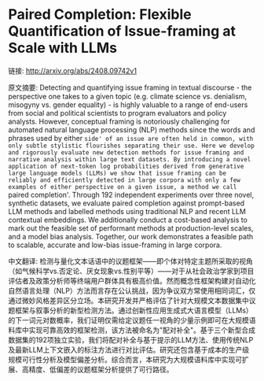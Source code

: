# Paired Completion: Flexible Quantification of Issue-framing at Scale with LLMs

链接: http://arxiv.org/abs/2408.09742v1

原文摘要:
Detecting and quantifying issue framing in textual discourse - the
perspective one takes to a given topic (e.g. climate science vs. denialism,
misogyny vs. gender equality) - is highly valuable to a range of end-users from
social and political scientists to program evaluators and policy analysts.
However, conceptual framing is notoriously challenging for automated natural
language processing (NLP) methods since the words and phrases used by either
`side' of an issue are often held in common, with only subtle stylistic
flourishes separating their use. Here we develop and rigorously evaluate new
detection methods for issue framing and narrative analysis within large text
datasets. By introducing a novel application of next-token log probabilities
derived from generative large language models (LLMs) we show that issue framing
can be reliably and efficiently detected in large corpora with only a few
examples of either perspective on a given issue, a method we call `paired
completion'. Through 192 independent experiments over three novel, synthetic
datasets, we evaluate paired completion against prompt-based LLM methods and
labelled methods using traditional NLP and recent LLM contextual embeddings. We
additionally conduct a cost-based analysis to mark out the feasible set of
performant methods at production-level scales, and a model bias analysis.
Together, our work demonstrates a feasible path to scalable, accurate and
low-bias issue-framing in large corpora.

中文翻译:
检测与量化文本话语中的议题框架——即个体对特定主题所采取的视角（如气候科学vs.否定论、厌女现象vs.性别平等）——对于从社会政治学家到项目评估者及政策分析师等终端用户群体具有极高价值。然而概念性框架构建对自动化自然语言处理（NLP）方法而言存在公认挑战，因为争议双方常使用相同词汇，仅通过微妙风格差异区分立场。本研究开发并严格评估了针对大规模文本数据集中议题框架与叙事分析的新型检测方法。通过创新性应用生成式大语言模型（LLMs）的下一词元对数概率，我们证明仅需给定议题任一视角的少量示例即可在大规模语料库中实现可靠高效的框架检测，该方法被命名为"配对补全"。基于三个新型合成数据集的192项独立实验，我们将配对补全与基于提示的LLM方法、使用传统NLP及最新LLM上下文嵌入的标注方法进行对比评估。研究还包含基于成本的生产级规模可行性分析及模型偏差分析。综合而言，本研究为大规模语料库中实现可扩展、高精度、低偏差的议题框架分析提供了可行路径。
